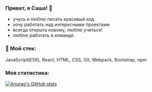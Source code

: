 ### Привет, я Саша! 👋 

- учусь и люблю писать красивый код 
- хочу работать над интересными проектами
- всегда открыта новому, люблю учиться!
- люблю работать в команде.

### 🔨 Мой стек:

JavaScript(ES6), React, HTML, CSS, Git, Webpack, Bootstrap, npm

### Моя статистика:

[![Anurag's GitHub stats](https://github-readme-stats.vercel.app/api?username=Leontevsky&show_icons=true&theme=calm)](https://github.com/Leontevsky/github-readme-stats)


<!--
**Leontevsky/Leontevsky** is a ✨ _special_ ✨ repository because its `README.md` (this file) appears on your GitHub profile.

Here are some ideas to get you started:

- 🔭 I’m currently working on ...
- 🌱 I’m currently learning ...
- 👯 I’m looking to collaborate on ...
- 🤔 I’m looking for help with ...
- 💬 Ask me about ...
- 📫 How to reach me: ...
- 😄 Pronouns: ...
- ⚡ Fun fact: ...
-->
